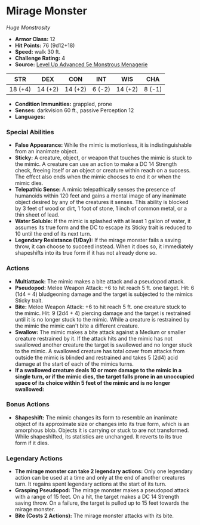 # Mirage Monster

*Huge* *Monstrosity*

- **Armor Class:** 12
- **Hit Points:** 76 (9d12+18)
- **Speed:** walk 30 ft.
- **Challenge Rating:** 4
- **Source:** [Level Up Advanced 5e Monstrous Menagerie](https://www.levelup5e.com)

| STR | DEX | CON | INT | WIS | CHA |
| --- | --- | --- | --- | --- | --- |
| 18 (+4) | 14 (+2) | 14 (+2) | 6 (-2) | 14 (+2) | 8 (-1) |

- **Condition Immunities:** grappled, prone
- **Senses:** darkvision 60 ft., passive Perception 12
- **Languages:** 
### Special Abilities
- **False Appearance:** While the mimic is motionless, it is indistinguishable from an inanimate object.
- **Sticky:** A creature, object, or weapon that touches the mimic is stuck to the mimic. A creature can use an action to make a DC 14 Strength check, freeing itself or an object or creature within reach on a success. The effect also ends when the mimic chooses to end it or when the mimic dies.
- **Telepathic Sense:** A mimic telepathically senses the presence of humanoids within 120 feet and gains a mental image of any inanimate object desired by any of the creatures it senses. This ability is blocked by 3 feet of wood or dirt, 1 foot of stone, 1 inch of common metal, or a thin sheet of lead.
- **Water Soluble:** If the mimic is splashed with at least 1 gallon of water, it assumes its true form and the DC to escape its Sticky trait is reduced to 10 until the end of its next turn.
- **Legendary Resistance (1/Day):** If the mirage monster fails a saving throw, it can choose to succeed instead. When it does so, it immediately shapeshifts into its true form if it has not already done so.
### Actions
- **Multiattack:** The mimic makes a bite attack and a pseudopod attack.
- **Pseudopod:** Melee Weapon Attack: +6 to hit  reach 5 ft.  one target. Hit: 6 (1d4 + 4) bludgeoning damage  and the target is subjected to the mimics Sticky trait.
- **Bite:** Melee Weapon Attack: +6 to hit  reach 5 ft.  one creature stuck to the mimic. Hit: 9 (2d4 + 4) piercing damage  and the target is restrained until it is no longer stuck to the mimic. While a creature is restrained by the mimic  the mimic can't bite a different creature.
- **Swallow:** The mimic makes a bite attack against a Medium or smaller creature restrained by it. If the attack hits and the mimic has not swallowed another creature  the target is swallowed and no longer stuck to the mimic. A swallowed creature has total cover from attacks from outside the mimic  is blinded and restrained  and takes 5 (2d4) acid damage at the start of each of the mimics turns.
- **If a swallowed creature deals 10 or more damage to the mimic in a single turn, or if the mimic dies, the target falls prone in an unoccupied space of its choice within 5 feet of the mimic and is no longer swallowed:** 
### Bonus Actions
- **Shapeshift:** The mimic changes its form to resemble an inanimate object of its approximate size or changes into its true form, which is an amorphous blob. Objects it is carrying or stuck to are not transformed. While shapeshifted, its statistics are unchanged. It reverts to its true form if it dies.


### Legendary Actions
- **The mirage monster can take 2 legendary actions:** Only one legendary action can be used at a time and only at the end of another creatures turn. It regains spent legendary actions at the start of its turn.
- **Grasping Pseudopod:** The mirage monster makes a pseudopod attack with a range of 15 feet. On a hit, the target makes a DC 14 Strength saving throw. On a failure, the target is pulled up to 15 feet towards the mirage monster.
- **Bite (Costs 2 Actions):** The mirage monster attacks with its bite.
